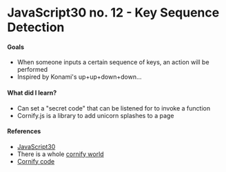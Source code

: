 # JavaScript30 no. 12 - Key Sequence Detection

<!-- [Video time!](https://codepen.io/nichelicorn/pen/RwgJMjJ) -->

#### Goals
* When someone inputs a certain sequence of keys, an action will be performed
* Inspired by Konami's up+up+down+down...

#### What did I learn?
* Can set a "secret code" that can be listened for to invoke a function
* Cornify.js is a library to add unicorn splashes to a page

#### References
* [JavaScript30](https://javascript30.com/)
* There is a whole [cornify world](https://www.cornify.com/extras)
* [Cornify code](https://gist.github.com/philwinkle/9916577)